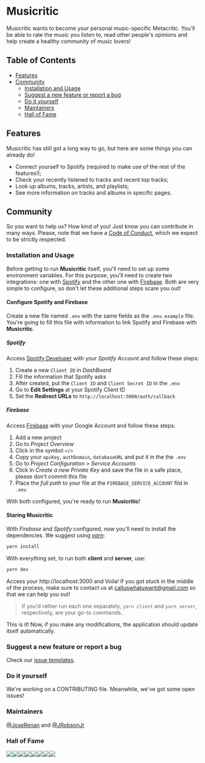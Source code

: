 # Musicritic

Musicritic wants to become your personal music-specific Metacritic. You'll be able to rate the music you listen to, read other people's opinions and help create a healthy community of music lovers!

## Table of Contents

-   [Features](#features)
-   [Community](#community)
    -   [Installation and Usage](#installation-and-usage)
    -   [Suggest a new feature or report a bug](#suggest-a-new-feature-or-report-a-bug)
    -   [Do it yourself](#do-it-yourself)
    -   [Maintainers](#maintainers)
    -   [Hall of Fame](#hall-of-fame)

## Features

Musicritic has still got a long way to go, but here are some things you can already do!

-   Connect yourself to Spotify (required to make use of the rest of the features!);
-   Check your recently listened to tracks and recent top tracks;
-   Look up albums, tracks, artists, and playlists;
-   See more information on tracks and albums in specific pages.

## Community

So you want to help us? How kind of you! Just know you can contribute in many ways.
Please, note that we have a [Code of Conduct](.github/CODE_OF_CONDUCT.md), which we expect to be strictly respected.

### Installation and Usage

Before getting to run **Musicritic** itself, you'll need to set up some environment variables. For this purpose, you'll need to create two integrations: one with [Spotify](https://developer.spotify.com/dashboard/) and the other one with [Firebase](https://console.firebase.google.com/). Both are very simple to configure, so don't let these additional steps scare you out!

#### Configure Spotify and Firebase

Create a new file named `.env` with the same fields as the `.env.example` file. You're going to fill this file with information to link Spotify and Firebase with **Musicritic**.

##### Spotify

Access [Spotify Developer](https://developer.spotify.com/dashboard/) with your *Spotify Account* and follow these steps:

1. Create a new `Client ID` in *DashBoard*
2. Fill the information that Spotify asks
3. After created, put the `Client ID` and `Client Secret ID` in the `.env`
4. Go to **Edit Settings** at your Spotify Client ID
5. Set the **Redirect URLs** to `http://localhost:5000/auth/callback`

##### Firebase

Access [Firebase](https://console.firebase.google.com/) with your Google Account and follow these steps:

1. Add a new project
2. Go to *Project Overview*
3. Click in the symbol `</>`
4. Copy your `apiKey`, `authDomain`, `databaseURL` and put it in the the `.env`
5. Go to *Project Configuration > Service Accounts*
6. Click in *Create a new Private Key* and save the file in a safe place, please don't commit this file
7. Place the *full path* to your file at the `FIREBASE_SERVICE_ACCOUNT` fild in `.env`

With both configured, you're ready to run **Musicritic**!

#### Staring Musicritic

With *Firebase* and *Spotify* configured, now you'll need to install the dependencies. We suggest using [*yarn*](https://yarnpkg.com/en/):

```sh
yarn install
```

With everything set, to run both **client** and **server**, use:

```sh
yarn dev
```

Access your http://localhost:3000 and Voila! If you got stuck in the middle of the process, make sure to contact us at calluswhatuwant@gmail.com so that we can help you out!

> If you'd rather run each one separately, `yarn client` and `yarn server`, respectively, are your go-to commands.

This is it! Now, if you make any modifications, the application should update itself automatically.

### Suggest a new feature or report a bug

Check our [issue templates](.github/ISSUE_TEMPLATE).

### Do it yourself

We're working on a CONTRIBUTING file. Meanwhile, we've got some open issues!

### Maintainers

[@JoseRenan](http://github.com/JoseRenan) and [@JRobsonJr](http://github.com/JRobsonJr)

### Hall of Fame

[![](https://sourcerer.io/fame/JRobsonJr/calluswhatyouwant/musicritic/images/0)](https://sourcerer.io/fame/JRobsonJr/calluswhatyouwant/musicritic/links/0)[![](https://sourcerer.io/fame/JRobsonJr/calluswhatyouwant/musicritic/images/1)](https://sourcerer.io/fame/JRobsonJr/calluswhatyouwant/musicritic/links/1)[![](https://sourcerer.io/fame/JRobsonJr/calluswhatyouwant/musicritic/images/2)](https://sourcerer.io/fame/JRobsonJr/calluswhatyouwant/musicritic/links/2)[![](https://sourcerer.io/fame/JRobsonJr/calluswhatyouwant/musicritic/images/3)](https://sourcerer.io/fame/JRobsonJr/calluswhatyouwant/musicritic/links/3)[![](https://sourcerer.io/fame/JRobsonJr/calluswhatyouwant/musicritic/images/4)](https://sourcerer.io/fame/JRobsonJr/calluswhatyouwant/musicritic/links/4)[![](https://sourcerer.io/fame/JRobsonJr/calluswhatyouwant/musicritic/images/5)](https://sourcerer.io/fame/JRobsonJr/calluswhatyouwant/musicritic/links/5)[![](https://sourcerer.io/fame/JRobsonJr/calluswhatyouwant/musicritic/images/6)](https://sourcerer.io/fame/JRobsonJr/calluswhatyouwant/musicritic/links/6)[![](https://sourcerer.io/fame/JRobsonJr/calluswhatyouwant/musicritic/images/7)](https://sourcerer.io/fame/JRobsonJr/calluswhatyouwant/musicritic/links/7)

